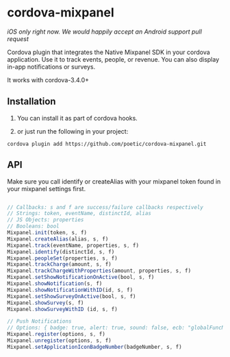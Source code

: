 # cordova-mixpanel

*iOS only right now. We would happily accept an Android support pull request*

Cordova plugin that integrates the Native Mixpanel SDK in your cordova
application. Use it to track events, people, or revenue. You can also display
in-app notifications or surveys.

It works with cordova-3.4.0+

## Installation

1. You can install it as part of cordova hooks.

2. or just run the following in your project:

```
cordova plugin add https://github.com/poetic/cordova-mixpanel.git
```

## API

Make sure you call identify or createAlias with your mixpanel token found in your mixpanel
settings first.

```javascript

// Callbacks: s and f are success/failure callbacks respectively
// Strings: token, eventName, distinctId, alias
// JS Objects: properties
// Booleans: bool
Mixpanel.init(token, s, f)
Mixpanel.createAlias(alias, s, f)
Mixpanel.track(eventName, properties, s, f)
Mixpanel.identify(distinctId, s, f)
Mixpanel.peopleSet(properties, s, f)
Mixpanel.trackCharge(amount, s, f)
Mixpanel.trackChargeWithProperties(amount, properties, s, f)
Mixpanel.setShowNotificationOnActive(bool, s, f)
Mixpanel.showNotification(s, f)
Mixpanel.showNotificationWithID(id, s, f)
Mixpanel.setShowSurveyOnActive(bool, s, f)
Mixpanel.showSurvey(s, f)
Mixpanel.showSurveyWithID (id, s, f)

// Push Notifications
// Options: { badge: true, alert: true, sound: false, ecb: "globalFuncName" }
Mixpanel.register(options, s, f)
Mixpanel.unregister(options, s, f)
Mixpanel.setApplicationIconBadgeNumber(badgeNumber, s, f)
```
